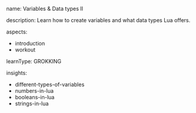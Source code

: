 name: Variables & Data types II

description: Learn how to create variables and what data types Lua offers.

aspects:
  - introduction
  - workout

learnType: GROKKING

insights:
  - different-types-of-variables
  - numbers-in-lua
  - booleans-in-lua
  - strings-in-lua